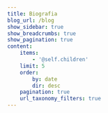 ```yaml
---
title: Biografia
blog_url: /blog
show_sidebar: true
show_breadcrumbs: true
show_pagination: true
content:
    items:
        - '@self.children'
    limit: 5
    order:
        by: date
        dir: desc
    pagination: true
    url_taxonomy_filters: true
---
```



